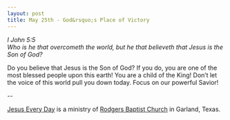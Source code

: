 ```yaml
---
layout: post
title: May 25th - God&rsquo;s Place of Victory
---
```


_I John 5:5  
Who is he that overcometh the world, but he that believeth that
Jesus is the Son of God?_

Do you believe that Jesus is the Son of God? If you do, you are one
of the most blessed people upon this earth! You are a child of the
King! Don&rsquo;t let the voice of this world pull you down today.
Focus on our powerful Savior!

 --

<a href=http://jesuseveryday.net>Jesus Every Day</a> is a ministry of <a href=http://rodgersbaptist.net>Rodgers Baptist Church</a> in Garland, Texas.
